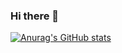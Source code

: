 ### Hi there 👋

[![Anurag's GitHub stats](https://github-readme-stats.vercel.app/api?vietz00=anuraghazra)](https://github.com/anuraghazra/github-readme-stats)
<!--
**vietz00/vietz00** is a ✨ _special_ ✨ repository because its `README.md` (this file) appears on your GitHub profile.

Here are some ideas to get you started:

- 🔭 I’m currently working on ...
- 🌱 I’m currently learning ...
- 👯 I’m looking to collaborate on ...
- 🤔 I’m looking for help with ...
- 💬 Ask me about ...
- 📫 How to reach me: ...
- 😄 Pronouns: ...
- ⚡ Fun fact: ...
-->
